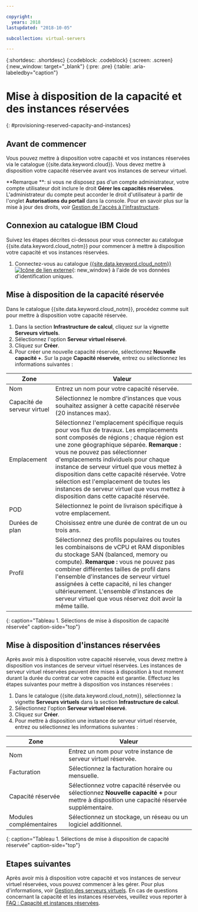 ```yaml
---

copyright:
  years: 2018
lastupdated: "2018-10-05"

subcollection: virtual-servers

---
```


{:shortdesc: .shortdesc}
{:codeblock: .codeblock}
{:screen: .screen}
{:new_window: target="_blank"}
{:pre: .pre}
{:table: .aria-labeledby="caption"}

# Mise à disposition de la capacité et des instances réservées
{: #provisioning-reserved-capacity-and-instances}

## Avant de commencer

Vous pouvez mettre à disposition votre capacité et vos instances réservées via le catalogue {{site.data.keyword.cloud}}. Vous devez mettre à disposition votre capacité réservée avant vos instances de serveur virtuel.

**Remarque **: si vous ne disposez pas d'un compte administrateur, votre compte utilisateur doit inclure le droit **Gérer les capacités réservées**. L'administrateur du compte peut accorder le droit d'utilisateur à partir de l'onglet **Autorisations du portail** dans la console. Pour en savoir plus sur la mise à jour des droits, voir [Gestion de l'accès à l'infrastructure](/docs/iam?topic=iam-mngclassicinfra).

## Connexion au catalogue IBM Cloud

Suivez les étapes décrites ci-dessous pour vous connecter au catalogue {{site.data.keyword.cloud_notm}} pour commencer à mettre à disposition votre capacité et vos instances réservées.

  1. Connectez-vous au catalogue [{{site.data.keyword.cloud_notm}} ![Icône de lien externe](../icons/launch-glyph.svg "Icône de lien externe")](https://console.bluemix.net/catalog/){: new_window} à l'aide de vos données d'identification uniques.

## Mise à disposition de la capacité réservée

Dans le catalogue {{site.data.keyword.cloud_notm}}, procédez comme suit pour mettre à disposition votre capacité réservée.

  1. Dans la section **Infrastructure de calcul**, cliquez sur la vignette **Serveurs virtuels**.
  2. Sélectionnez l'option **Serveur virtuel réservé**.
  3. Cliquez sur **Créer**.
  4. Pour créer une nouvelle capacité réservée, sélectionnez **Nouvelle capacité +**. Sur la page **Capacité réservée**, entrez ou sélectionnez les informations suivantes :

| Zone                   | Valeur               |                                                                                                                                                                                                                                                                                                                                 
| ----------------------- | ------------------- |
| Nom                    | Entrez un nom pour votre capacité réservée. |                                                                                                                                                                                                                                                                                                       
| Capacité de serveur virtuel | Sélectionnez le nombre d'instances que vous souhaitez assigner à cette capacité réservée (20 instances max). |                                                                                                                                                                                                                                                
| Emplacement                | Sélectionnez l'emplacement spécifique requis pour vos flux de travaux. Les emplacements sont composés de régions ; chaque région est une zone géographique séparée. **Remarque :** vous ne pouvez pas sélectionner d'emplacements individuels pour chaque instance de serveur virtuel que vous mettez à disposition dans cette capacité réservée. Votre sélection est l'emplacement de toutes les instances de serveur virtuel que vous mettez à disposition dans cette capacité réservée. |
| POD                     | Sélectionnez le point de livraison spécifique à votre emplacement. |
| Durées de plan              | Choisissez entre une durée de contrat de un ou trois ans. |                                                                                                                                                                                                                                                                                            
| Profil                 | Sélectionnez des profils populaires ou toutes les combinaisons de vCPU et RAM disponibles du stockage SAN (balanced, memory ou compute). **Remarque :** vous ne pouvez pas combiner différentes tailles de profil dans l'ensemble d'instances de serveur virtuel assignées à cette capacité, ni les changer ultérieurement. L'ensemble d'instances de serveur virtuel que vous réservez doit avoir la même taille. |
{: caption="Tableau 1. Sélections de mise à disposition de capacité réservée" caption-side="top"}


## Mise à disposition d'instances réservées

Après avoir mis à disposition votre capacité réservée, vous devez mettre à disposition vos instances de serveur virtuel réservées. Les instances de serveur virtuel réservées peuvent être mises à disposition à tout moment durant la durée du contrat car votre capacité est garantie. Effectuez les étapes suivantes pour mettre à disposition vos instances réservées :

1. Dans le catalogue {{site.data.keyword.cloud_notm}}, sélectionnez la vignette **Serveurs virtuels** dans la section **Infrastructure de calcul**.
2. Sélectionnez l'option **Serveur virtuel réservé**.
3. Cliquez sur **Créer**.
4. Pour mettre à disposition une instance de serveur virtuel réservée, entrez ou sélectionnez les informations suivantes :

| Zone                     | Valeur               |                                                                                                                                                                                                                                                                                                                                 
| ------------------------- | ------------------- |
| Nom                      | Entrez un nom pour votre instance de serveur virtuel réservée. |                                                                                                                                                                                                                                                                                                       
| Facturation                   | Sélectionnez la facturation horaire ou mensuelle. |                                                                                                                                                                                                                                                
| Capacité réservée         | Sélectionnez votre capacité réservée ou sélectionnez **Nouvelle capacité +** pour mettre à disposition une capacité réservée supplémentaire. |                                                                                                                                                                                                     
| Modules complémentaires                   | Sélectionnez un stockage, un réseau ou un logiciel additionnel. |                                                                                                                                                                                                                                                                                            
{: caption="Tableau 1. Sélections de mise à disposition de capacité réservée" caption-side="top"}

## Etapes suivantes

Après avoir mis à disposition votre capacité et vos instances de serveur virtuel réservées, vous pouvez commencer à les gérer. Pour plus d'informations, voir [Gestion des serveurs virtuels](/docs/vsi?topic=virtual-servers-managing-virtual-servers). En cas de questions concernant la capacité et les instances réservées, veuillez vous reporter à [FAQ : Capacité et instances réservées](/docs/vsi?topic=virtual-servers-faqs-reserved-capacity-and-instances).
